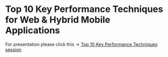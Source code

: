 # Top 10 Key Performance Techniques for Web & Hybrid Mobile Applications
 
For presentation please click this -> [Top 10 Key Performance Techniques session](http://mohamed-taman.github.io/Top-10-Key-Performance-Techniques-for-Hybrid-mobile-Apps/www/#0)
